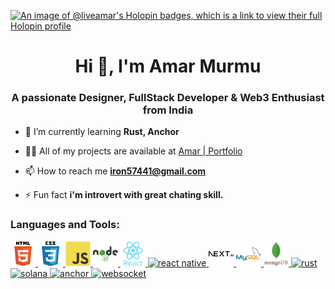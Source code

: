 [![An image of @liveamar's Holopin badges, which is a link to view their full Holopin profile](https://holopin.me/liveamar)](https://holopin.io/@liveamar)
<h1 align="center">Hi 👋, I'm Amar Murmu</h1>
<h3 align="center">A passionate Designer, FullStack Developer & Web3 Enthusiast from India</h3>

- 🌱 I’m currently learning **Rust, Anchor**

- 👨‍💻 All of my projects are available at [Amar | Portfolio](https://amar-portfolio-six.vercel.app)

- 📫 How to reach me **iron57441@gmail.com**

- ⚡ Fun fact **i'm introvert with great chating skill.**


<h3 align="left">Languages and Tools:</h3>
<p align="left">
  <!-- HTML -->
  <a href="https://developer.mozilla.org/en-US/docs/Web/HTML" target="_blank" rel="noreferrer">
    <img src="https://raw.githubusercontent.com/devicons/devicon/master/icons/html5/html5-original-wordmark.svg" alt="html" width="40" height="40"/>
  </a>

  <!-- CSS -->
  <a href="https://developer.mozilla.org/en-US/docs/Web/CSS" target="_blank" rel="noreferrer">
    <img src="https://raw.githubusercontent.com/devicons/devicon/master/icons/css3/css3-original-wordmark.svg" alt="css" width="40" height="40"/>
  </a>

  <!-- JavaScript -->
  <a href="https://developer.mozilla.org/en-US/docs/Web/JavaScript" target="_blank" rel="noreferrer">
    <img src="https://raw.githubusercontent.com/devicons/devicon/master/icons/javascript/javascript-original.svg" alt="javascript" width="40" height="40"/>
  </a>

  <!-- Node.js -->
  <a href="https://nodejs.org" target="_blank" rel="noreferrer">
    <img src="https://raw.githubusercontent.com/devicons/devicon/master/icons/nodejs/nodejs-original-wordmark.svg" alt="nodejs" width="40" height="40"/>
  </a>

  <!-- React -->
  <a href="https://reactjs.org/" target="_blank" rel="noreferrer">
    <img src="https://raw.githubusercontent.com/devicons/devicon/master/icons/react/react-original-wordmark.svg" alt="react" width="40" height="40"/>
  </a>

  <!-- React Native -->
  <a href="https://reactnative.dev/" target="_blank" rel="noreferrer">
    <img src="https://reactnative.dev/img/header_logo.svg" alt="react native" width="40" height="40"/>
  </a>

  <!-- Next.js -->
  <a href="https://nextjs.org/" target="_blank" rel="noreferrer">
    <img src="https://raw.githubusercontent.com/devicons/devicon/master/icons/nextjs/nextjs-original-wordmark.svg" alt="nextjs" width="40" height="40"/>
  </a>

  <!-- SQL -->
  <a href="https://www.mysql.com/" target="_blank" rel="noreferrer">
    <img src="https://raw.githubusercontent.com/devicons/devicon/master/icons/mysql/mysql-original-wordmark.svg" alt="mysql" width="40" height="40"/>
  </a>

  <!-- MongoDB -->
  <a href="https://www.mongodb.com/" target="_blank" rel="noreferrer">
    <img src="https://raw.githubusercontent.com/devicons/devicon/master/icons/mongodb/mongodb-original-wordmark.svg" alt="mongodb" width="40" height="40"/>
  </a>

  <!-- Rust -->
  <a href="https://www.rust-lang.org/" target="_blank" rel="noreferrer">
    <img src="https://www.vectorlogo.zone/logos/rust-lang/rust-lang-icon.svg" alt="rust" width="40" height="40"/>
  </a>

  <!-- Solana -->
  <a href="https://solana.com/" target="_blank" rel="noreferrer">
    <img src="https://cryptologos.cc/logos/solana-sol-logo.png" alt="solana" width="40" height="40"/>
  </a>

  <!-- Anchor -->
  <a href="https://book.anchor-lang.com/" target="_blank" rel="noreferrer">
    <img src="https://avatars.githubusercontent.com/u/84170636?s=200&v=4" alt="anchor" width="40" height="40"/>
  </a>

  <!-- WebSocket -->
  <a href="https://developer.mozilla.org/en-US/docs/Web/API/WebSocket" target="_blank" rel="noreferrer">
    <img src="https://upload.wikimedia.org/wikipedia/commons/9/96/Websockets_logo.svg" alt="websocket" width="40" height="40"/>
  </a>
</p>

